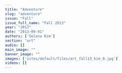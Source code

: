```yaml
---
title: "Adventure"
slug: "adventure"
issue: "Fall"
issue_full_name: "Fall 2013"
year: "2013"
date: "2013-09-01"
authors: ['Selena Kim']
section: "art"
audio: []
main_image: ""
banner_image: ""
images: ['sites/default/files/art_fall13_kim_0.jpg']
videos: []
---
```


